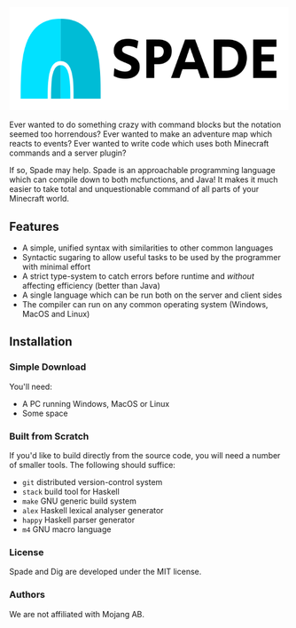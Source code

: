 <p align="center">
	<img src="./doc/img/spade_logo.svg" alt="Spade logo"/>
</p>

Ever wanted to do something crazy with command blocks but the notation seemed too horrendous?
Ever wanted to make an adventure map which reacts to events?
Ever wanted to write code which uses both Minecraft commands and a server plugin?

If so, Spade may help.
Spade is an approachable programming language which can compile down to both mcfunctions, and Java!
It makes it much easier to take total and unquestionable command of all parts of your Minecraft world.

## Features

- A simple, unified syntax with similarities to other common languages
- Syntactic sugaring to allow useful tasks to be used by the programmer with minimal effort
- A strict type-system to catch errors before runtime and _without_ affecting efficiency (better than Java)
- A single language which can be run both on the server and client sides
- The compiler can run on any common operating system (Windows, MacOS and Linux)

## Installation

### Simple Download

You'll need:

- A PC running Windows, MacOS or Linux
- Some space

### Built from Scratch

If you'd like to build directly from the source code, you will need a number of smaller tools.
The following should suffice:

- `git` distributed version-control system
- `stack` build tool for Haskell
- `make` GNU generic build system
- `alex` Haskell lexical analyser generator
- `happy` Haskell parser generator
- `m4` GNU macro language

### License

Spade and Dig are developed under the MIT license.

### Authors

We are not affiliated with Mojang AB.
